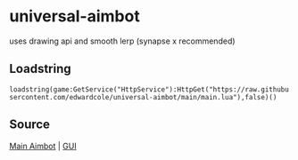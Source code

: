 # universal-aimbot
uses drawing api and smooth lerp (synapse x recommended)

## Loadstring
```loadstring(game:GetService("HttpService"):HttpGet("https://raw.githubusercontent.com/edwardcole/universal-aimbot/main/main.lua"),false)()```

## Source
[Main Aimbot](https://github.com/edwardcole/universal-aimbot/blob/main/main.lua) | [GUI](#)
